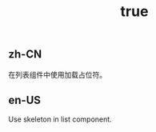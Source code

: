 ﻿---
order: 4
title:
  zh-CN: 列表样例
  en-US: List Sample
---

## zh-CN

在列表组件中使用加载占位符。

## en-US

Use skeleton in list component.